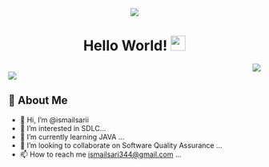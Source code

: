 
<div id="header" align="center">
 <img src="https://user-images.githubusercontent.com/117009914/210179756-bead189e-baa5-4244-a41d-217c9ec8c078.jpg" />
</div>

<div id="header" align="center">
<h1 >
  Hello World!
  <img src="https://media.giphy.com/media/hvRJCLFzcasrR4ia7z/giphy.gif" width="30px"/>
</h1>
  </div>

<div >
 <div id="gif" align="right">
   <img src="https://user-images.githubusercontent.com/117009914/210116295-3c012b0d-bf7f-4cff-8d70-b5f57c29bfc1.gif" />
  </div> 
 <div id="git" align="left">
   <img src="![ismail SARI's GitHub stats](https://github-readme-stats.vercel.app/api?username=ismailsarii&count_private=true&show_icons=true&theme=react) &nbsp;&nbsp;&nbsp;&nbsp;&nbsp;" />
  </div>

</div>

## 🚀 About Me

 - 👋 Hi, I’m @ismailsarii 
 - 👀 I’m interested in SDLC... 
 - 🌱 I’m currently learning JAVA ... 
 - 💞️ I’m looking to collaborate on Software Quality Assurance ...
 - 📫 How to reach me ismailsari344@gmail.com ...







<!---
ismailsarii/ismailsarii is a ✨ special ✨ repository because its `README.md` (this file) appears on your GitHub profile.
You can click the Preview link to take a look at your changes.
--->
